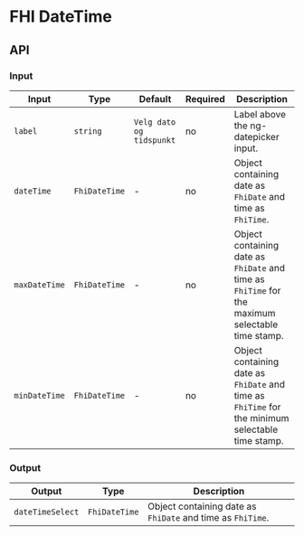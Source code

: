 # FHI DateTime

## API

### Input

| Input         | Type          | Default                  | Required | Description |
| ------------- | ------------- | ------------------------ | -------- | ----------- |
| `label`       | `string`      | `Velg dato og tidspunkt` | no       | Label above the ng-datepicker input. |
| `dateTime`    | `FhiDateTime` | -                        | no       | Object containing date as `FhiDate` and time as `FhiTime`. |
| `maxDateTime` | `FhiDateTime` | -                        | no       | Object containing date as `FhiDate` and time as `FhiTime` for the maximum selectable time stamp. |
| `minDateTime` | `FhiDateTime` | -                        | no       | Object containing date as `FhiDate` and time as `FhiTime` for the minimum selectable time stamp. |

### Output

| Output           | Type          | Description |
| ---------------- | ------------- | ----------- |
| `dateTimeSelect` | `FhiDateTime` | Object containing date as `FhiDate` and time as `FhiTime`. |
